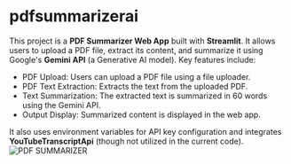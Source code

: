 # pdfsummarizerai
This project is a **PDF Summarizer Web App** built with **Streamlit**. It allows users to upload a PDF file, extract its content, and summarize it using Google's **Gemini API** (a Generative AI model). Key features include:

- PDF Upload: Users can upload a PDF file using a file uploader.
- PDF Text Extraction: Extracts the text from the uploaded PDF.
- Text Summarization: The extracted text is summarized in 60 words using the Gemini API.
- Output Display: Summarized content is displayed in the web app.

It also uses environment variables for API key configuration and integrates **YouTubeTranscriptApi** (though not utilized in the current code).
![PDF SUMMARIZER](https://github.com/user-attachments/assets/4fc90e78-d781-4f11-87a8-0558e48c35a8)
